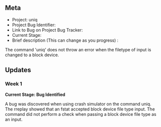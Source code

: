 ## Meta
* Project: uniq
* Project Bug Identifier: 
* Link to Bug on Project Bug Tracker: 
* Current Stage: 
* Brief description (This can change as you progress) :

The command 'uniq' does not throw an error when the filetype of input is changed to a block device.


## Updates


### Week 1

**Current Stage: Bug Identified**

A bug was discovered when using crash simulator on the command uniq.
The rreplay showed that an fstat accepted block device file type input.
The command did not perform a check when passing a block device file type as an input. 
